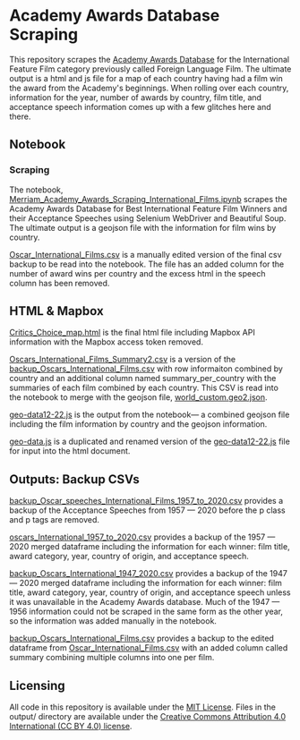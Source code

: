 # Academy Awards Database Scraping

This repository scrapes the [Academy Awards Database](https://awardsdatabase.oscars.org/search/) for the International Feature Film category previously called Foreign Language Film. The ultimate output is a html and js file for a map of each country having had a film win the award from the Academy's beginnings. When rolling over each country, information for the year, number of awards by country, film title, and acceptance speech information comes up with a few glitches here and there. 

## Notebook

### Scraping
The notebook, [Merriam_Academy_Awards_Scraping_International_Films.ipynb](docs/Merriam_Academy_Awards_Scraping_International_Films.ipynb)
 scrapes the Academy Awards Database for Best International Feature Film Winners and their Acceptance Speeches using Selenium WebDriver and Beautiful Soup. The ultimate output is a geojson file with the information for film wins by country.

[Oscar_International_Films.csv](docs/Oscar_International_Films.csv) is a manually edited version of the final csv backup to be read into the notebook. The file has an added column for the number of award wins per country and the excess html in the speech column has been removed.


## HTML & Mapbox

[Critics_Choice_map.html](docs/html+mapbox/Critics_Choice_map.html) is the final html file including Mapbox API information with the Mapbox access token removed.

[Oscars_International_Films_Summary2.csv](docs/html+mapbox/Oscars_International_Films_Summary2.csv) is a version of the [backup_Oscars_International_Films.csv](docs/outputs-backup-csvs/backup_Oscars_International_Films.csv) with row informaiton combined by country and an additional column named summary_per_country with the summaries of each film combined by each country. This CSV is read into the notebook to merge with the geojson file, [world_custom.geo2.json](docs/html+mapbox/world_custom.geo2.json).

[geo-data12-22.js](docs/html+mapbox/geo-data12-22.js) is the output from the notebook— a combined geojson file including the film information by country and the geojson information. 

[geo-data.js](docs/html+mapbox/geo-data.js) is a duplicated and renamed version of the [geo-data12-22.js](docs/html+mapbox/geo-data12-22.js) file for input into the html document.


## Outputs: Backup CSVs
 
[backup_Oscar_speeches_International_Films_1957_to_2020.csv](docs/outputs-backup-csvs/backup_Oscar_speeches_International_Films_1957_to_2020.csv) provides a backup of the Acceptance Speeches from 1957 — 2020 before the p class and p tags are removed. 
 
[oscars_International_1957_to_2020.csv](docs/outputs-backup-csvs/oscars_International_1957_to_2020.csv) provides a backup of the 1957 — 2020 merged dataframe including the information for each winner: film title, award category, year, country of origin, and acceptance speech.
 
[backup_Oscars_International_1947_2020.csv](docs/outputs-backup-csvs/backup_Oscars_International_1947_2020.csv) provides a backup of the 1947 — 2020 merged dataframe including the information for each winner: film title, award category, year, country of origin, and acceptance speech unless it was unavailable in the Academy Awards database. Much of the 1947 — 1956 information could not be scraped in the same form as the other year, so the information was added manually in the notebook. 

[backup_Oscars_International_Films.csv](docs/outputs-backup-csvs/backup_Oscars_International_Films.csv) provides a backup to the edited dataframe from [Oscar_International_Films.csv](docs/Oscar_International_Films.csv) with an added column called summary combining multiple columns into one per film. 

## Licensing
All code in this repository is available under the [MIT License](https://opensource.org/licenses/MIT). Files in the output/ directory are available under the [Creative Commons Attribution 4.0 International (CC BY 4.0) license](https://creativecommons.org/licenses/by/4.0/).


